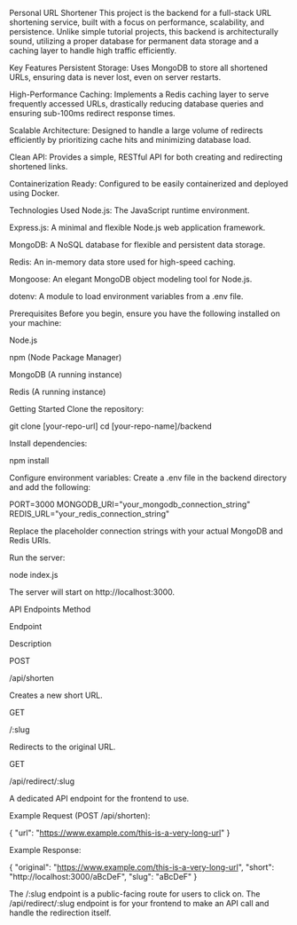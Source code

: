 Personal URL Shortener
This project is the backend for a full-stack URL shortening service, built with a focus on performance, scalability, and persistence. Unlike simple tutorial projects, this backend is architecturally sound, utilizing a proper database for permanent data storage and a caching layer to handle high traffic efficiently.

Key Features
Persistent Storage: Uses MongoDB to store all shortened URLs, ensuring data is never lost, even on server restarts.

High-Performance Caching: Implements a Redis caching layer to serve frequently accessed URLs, drastically reducing database queries and ensuring sub-100ms redirect response times.

Scalable Architecture: Designed to handle a large volume of redirects efficiently by prioritizing cache hits and minimizing database load.

Clean API: Provides a simple, RESTful API for both creating and redirecting shortened links.

Containerization Ready: Configured to be easily containerized and deployed using Docker.

Technologies Used
Node.js: The JavaScript runtime environment.

Express.js: A minimal and flexible Node.js web application framework.

MongoDB: A NoSQL database for flexible and persistent data storage.

Redis: An in-memory data store used for high-speed caching.

Mongoose: An elegant MongoDB object modeling tool for Node.js.

dotenv: A module to load environment variables from a .env file.

Prerequisites
Before you begin, ensure you have the following installed on your machine:

Node.js

npm (Node Package Manager)

MongoDB (A running instance)

Redis (A running instance)

Getting Started
Clone the repository:

git clone [your-repo-url]
cd [your-repo-name]/backend

Install dependencies:

npm install

Configure environment variables:
Create a .env file in the backend directory and add the following:

PORT=3000
MONGODB_URI="your_mongodb_connection_string"
REDIS_URL="your_redis_connection_string"

Replace the placeholder connection strings with your actual MongoDB and Redis URIs.

Run the server:

node index.js

The server will start on http://localhost:3000.

API Endpoints
Method

Endpoint

Description

POST

/api/shorten

Creates a new short URL.

GET

/:slug

Redirects to the original URL.

GET

/api/redirect/:slug

A dedicated API endpoint for the frontend to use.

Example Request (POST /api/shorten):

{
  "url": "https://www.example.com/this-is-a-very-long-url"
}

Example Response:

{
  "original": "https://www.example.com/this-is-a-very-long-url",
  "short": "http://localhost:3000/aBcDeF",
  "slug": "aBcDeF"
}

The /:slug endpoint is a public-facing route for users to click on. The /api/redirect/:slug endpoint is for your frontend to make an API call and handle the redirection itself.
